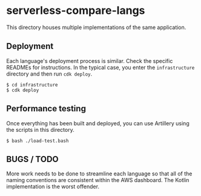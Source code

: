 # serverless-compare-langs

This directory houses multiple implementations of the same 
application.


## Deployment

Each language's deployment process is similar. Check the 
specific READMEs for instructions. In the typical case,
you enter the `infrastructure` directory and then run
`cdk deploy`.

```console
$ cd infrastructure
$ cdk deploy 
```


## Performance testing

Once everything has been built and deployed, you can use 
Artillery using the scripts in this directory.

```console
$ bash ./load-test.bash
```

## BUGS / TODO

More work needs to be done to streamline each language so that
all of the naming conventions are consistent within the AWS 
dashboard. The Kotlin implementation is the worst offender.
 